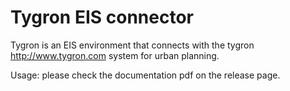 # Tygron EIS connector

Tygron is an EIS environment that connects with the tygron http://www.tygron.com system for urban planning.

Usage: please check the documentation pdf on the release page. 
